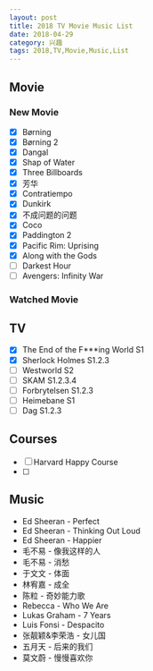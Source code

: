 ```yaml
---
layout: post
title: 2018 TV Movie Music List
date: 2018-04-29
category: 兴趣
tags: 2018,TV,Movie,Music,List
---
```

## Movie
### New Movie
- [x] Børning 
- [x] Børning 2
- [x] Dangal
- [x] Shap of Water
- [x] Three Billboards
- [x] 芳华
- [x] Contratiempo 
- [x] Dunkirk
- [x] 不成问题的问题
- [x] Coco
- [x] Paddington 2 
- [x] Pacific Rim: Uprising
- [x] Along with the Gods
- [ ] Darkest Hour
- [ ] Avengers: Infinity War

### Watched Movie

## TV
- [x] The End of the F\*\*\*ing World S1
- [x] Sherlock Holmes S1.2.3
- [ ] Westworld S2
- [ ] SKAM S1.2.3.4
- [ ] Forbrytelsen S1.2.3
- [ ] Heimebane S1
- [ ] Dag S1.2.3

## Courses
- [ ] Harvard Happy Course
- [ ] 

## Music
* Ed Sheeran - Perfect
* Ed Sheeran - Thinking Out Loud
* Ed Sheeran - Happier
* 毛不易 - 像我这样的人
* 毛不易 - 消愁
* 于文文 - 体面
* 林宥嘉 - 成全 
* 陈粒 - 奇妙能力歌
* Rebecca - Who We Are
* Lukas Graham - 7 Years
* Luis Fonsi - Despacito
* 张靓颖&李荣浩 - 女儿国
* 五月天 -  后来的我们
* 莫文蔚 - 慢慢喜欢你


